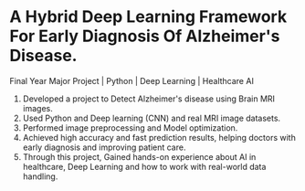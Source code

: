 # A Hybrid Deep Learning Framework For Early Diagnosis Of Alzheimer's Disease.
Final Year Major Project | Python | Deep Learning | Healthcare AI

1. Developed a project to Detect Alzheimer's disease using Brain MRI images.
2. Used Python and Deep learning (CNN) and real MRI image datasets. 
3. Performed image preprocessing and Model optimization.
4. Achieved high accuracy and fast prediction results, helping doctors with early diagnosis and improving patient care.
5. Through this project, Gained hands-on experience about AI in healthcare, Deep Learning and how to work with real-world data handling.
